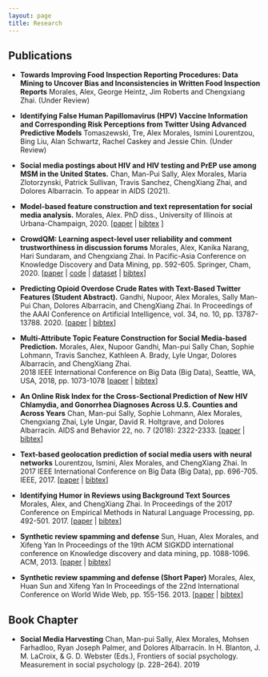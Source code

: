 ```yaml
---
layout: page
title: Research
---
```


## Publications
* **Towards Improving Food Inspection Reporting Procedures: Data Mining to Uncover Bias and Inconsistencies in Written Food Inspection Reports**
Morales, Alex, George Heintz, Jim Roberts and Chengxiang Zhai.
(Under Review)

* **Identifying False Human Papillomavirus (HPV) Vaccine Information and Corresponding Risk Perceptions from Twitter Using Advanced Predictive Models**
Tomaszewski, Tre, Alex Morales, Ismini Lourentzou, Bing Liu, Alan Schwartz, Rachel Caskey and Jessie Chin.
(Under Review)

* **Social media postings about HIV and HIV testing and PrEP use among MSM in the United States.**
Chan, Man-Pui Sally, Alex Morales, Maria Zlotorzynski, Patrick Sullivan, Travis Sanchez, ChengXiang Zhai, and Dolores Albarracin.
To appear in AIDS (2021). 

* **Model-based feature construction and text representation for social media analysis.**
Morales, Alex. PhD diss., University of Illinois at Urbana-Champaign, 2020.
\[[paper](http://hdl.handle.net/2142/109405) \| [bibtex](thesis2020.bib) \]

* **CrowdQM: Learning aspect-level user reliability and comment trustworthiness in discussion forums**
Morales, Alex, Kanika Narang, Hari Sundaram, and Chengxiang Zhai. 
In Pacific-Asia Conference on Knowledge Discovery and Data Mining, pp. 592-605. Springer, Cham, 2020.
\[[paper](https://doi.org/10.1007/978-3-030-47426-3_46) \| [code](https://bitbucket.org/amorale4/crowdqm/src/qmdev/) \| [dataset](https://uofi.box.com/s/35qjrdhd7nmouabeeqdvlk57xjwhsn59) \| [bibtex](https://citation-needed.springer.com/v2/references/10.1007/978-3-030-47426-3_46?format=bibtex&flavour=citation)\]

* **Predicting Opioid Overdose Crude Rates with Text-Based Twitter Features (Student Abstract).**
Gandhi, Nupoor, Alex Morales, Sally Man-Pui Chan, Dolores Albarracin, and ChengXiang Zhai. 
In Proceedings of the AAAI Conference on Artificial Intelligence, vol. 34, no. 10, pp. 13787-13788. 2020.
\[[paper](https://doi.org/10.1609/aaai.v34i10.7165) \| [bibtex](aaai2020.bib)\]

* **Multi-Attribute Topic Feature Construction for Social Media-based Prediction.**
Morales, Alex, Nupoor Gandhi, Man-pui Sally Chan, Sophie Lohmann, Travis Sanchez, Kathleen A. Brady, Lyle Ungar, Dolores Albarracín, and ChengXiang Zhai.  
2018 IEEE International Conference on Big Data (Big Data), Seattle, WA, USA, 2018, pp. 1073-1078
 \[[paper](https://doi.org/10.1109/BigData.2018.8622347) \| [bibtex](bigdata2019.bib)\]

* **An Online Risk Index for the Cross-Sectional Prediction of New HIV Chlamydia, and Gonorrhea Diagnoses Across U.S. Counties and Across Years**
Chan, Man-pui Sally, Sophie Lohmann, Alex Morales, Chengxiang Zhai, Lyle Ungar, David R. Holtgrave, and Dolores Albarracín. 
AIDS and Behavior 22, no. 7 (2018): 2322-2333.
\[[paper](https://doi.org/10.1007/s10461-018-2046-0) \| [bibtex](aids2018.bib)\]

* **Text-based geolocation prediction of social media users with neural networks**
Lourentzou, Ismini, Alex Morales, and ChengXiang Zhai.
In 2017 IEEE International Conference on Big Data (Big Data), pp. 696-705. IEEE, 2017.
\[[paper](https://doi.org/10.1109/BigData.2017.8257985) \| [bibtex](bigdata2017.bib)\]
 
* **Identifying Humor in Reviews using Background Text Sources**
Morales, Alex, and ChengXiang Zhai.
In Proceedings of the 2017 Conference on Empirical Methods in Natural Language Processing, pp. 492-501. 2017.
\[[paper](http://dx.doi.org/10.18653/v1/D17-1051) \| [bibtex](https://www.aclweb.org/anthology/D17-1051.bib)\]
 
* **Synthetic review spamming and defense**
Sun, Huan, Alex Morales, and Xifeng Yan
In Proceedings of the 19th ACM SIGKDD international conference on Knowledge discovery and data mining, pp. 1088-1096. ACM, 2013.
 \[[paper](https://doi.org/10.1145/2487575.2487688) \| [bibtex](kdd2013.bib)\]

* **Synthetic review spamming and defense (Short Paper)**
Morales, Alex, Huan Sun and Xifeng Yan
In Proceedings of the 22nd International Conference on World Wide Web, pp. 155-156. 2013.
\[[paper](https://doi.org/10.1145/2487788.2487864) \| [bibtex](www2013.bib)\]
 
## Book Chapter
 
* **Social Media Harvesting**
Chan, Man-pui Sally, Alex Morales, Mohsen Farhadloo, Ryan Joseph Palmer, and Dolores Albarracín.
In H. Blanton, J. M. LaCroix, & G. D. Webster (Eds.), Frontiers of social psychology. Measurement in social psychology (p. 228–264). 2019

